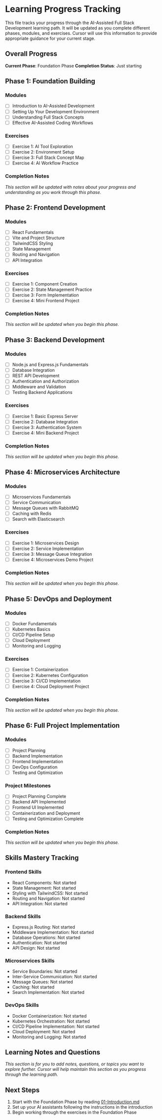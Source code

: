 # Learning Progress Tracking

This file tracks your progress through the AI-Assisted Full Stack Development learning path. It will be updated as you complete different phases, modules, and exercises. Cursor will use this information to provide appropriate guidance for your current stage.

## Overall Progress

**Current Phase**: Foundation Phase
**Completion Status**: Just starting

## Phase 1: Foundation Building

### Modules
- [ ] Introduction to AI-Assisted Development
- [ ] Setting Up Your Development Environment
- [ ] Understanding Full Stack Concepts
- [ ] Effective AI-Assisted Coding Workflows

### Exercises
- [ ] Exercise 1: AI Tool Exploration
- [ ] Exercise 2: Environment Setup
- [ ] Exercise 3: Full Stack Concept Map
- [ ] Exercise 4: AI Workflow Practice

### Completion Notes
*This section will be updated with notes about your progress and understanding as you work through this phase.*

## Phase 2: Frontend Development

### Modules
- [ ] React Fundamentals
- [ ] Vite and Project Structure
- [ ] TailwindCSS Styling
- [ ] State Management
- [ ] Routing and Navigation
- [ ] API Integration

### Exercises
- [ ] Exercise 1: Component Creation
- [ ] Exercise 2: State Management Practice
- [ ] Exercise 3: Form Implementation
- [ ] Exercise 4: Mini Frontend Project

### Completion Notes
*This section will be updated when you begin this phase.*

## Phase 3: Backend Development

### Modules
- [ ] Node.js and Express.js Fundamentals
- [ ] Database Integration
- [ ] REST API Development
- [ ] Authentication and Authorization
- [ ] Middleware and Validation
- [ ] Testing Backend Applications

### Exercises
- [ ] Exercise 1: Basic Express Server
- [ ] Exercise 2: Database Integration
- [ ] Exercise 3: Authentication System
- [ ] Exercise 4: Mini Backend Project

### Completion Notes
*This section will be updated when you begin this phase.*

## Phase 4: Microservices Architecture

### Modules
- [ ] Microservices Fundamentals
- [ ] Service Communication
- [ ] Message Queues with RabbitMQ
- [ ] Caching with Redis
- [ ] Search with Elasticsearch

### Exercises
- [ ] Exercise 1: Microservices Design
- [ ] Exercise 2: Service Implementation
- [ ] Exercise 3: Message Queue Integration
- [ ] Exercise 4: Microservices Demo Project

### Completion Notes
*This section will be updated when you begin this phase.*

## Phase 5: DevOps and Deployment

### Modules
- [ ] Docker Fundamentals
- [ ] Kubernetes Basics
- [ ] CI/CD Pipeline Setup
- [ ] Cloud Deployment
- [ ] Monitoring and Logging

### Exercises
- [ ] Exercise 1: Containerization
- [ ] Exercise 2: Kubernetes Configuration
- [ ] Exercise 3: CI/CD Implementation
- [ ] Exercise 4: Cloud Deployment Project

### Completion Notes
*This section will be updated when you begin this phase.*

## Phase 6: Full Project Implementation

### Modules
- [ ] Project Planning
- [ ] Backend Implementation
- [ ] Frontend Implementation
- [ ] DevOps Configuration
- [ ] Testing and Optimization

### Project Milestones
- [ ] Project Planning Complete
- [ ] Backend API Implemented
- [ ] Frontend UI Implemented
- [ ] Containerization and Deployment
- [ ] Testing and Optimization Complete

### Completion Notes
*This section will be updated when you begin this phase.*

## Skills Mastery Tracking

### Frontend Skills
- React Components: Not started
- State Management: Not started
- Styling with TailwindCSS: Not started
- Routing and Navigation: Not started
- API Integration: Not started

### Backend Skills
- Express.js Routing: Not started
- Middleware Implementation: Not started
- Database Operations: Not started
- Authentication: Not started
- API Design: Not started

### Microservices Skills
- Service Boundaries: Not started
- Inter-Service Communication: Not started
- Message Queues: Not started
- Caching: Not started
- Search Implementation: Not started

### DevOps Skills
- Docker Containerization: Not started
- Kubernetes Orchestration: Not started
- CI/CD Pipeline Implementation: Not started
- Cloud Deployment: Not started
- Monitoring and Logging: Not started

## Learning Notes and Questions

*This section is for you to add notes, questions, or topics you want to explore further. Cursor will help maintain this section as you progress through the learning path.*

## Next Steps

1. Start with the Foundation Phase by reading [01-Introduction.md](../01-Foundation/01-Introduction.md)
2. Set up your AI assistants following the instructions in the introduction
3. Begin working through the exercises in the Foundation Phase 